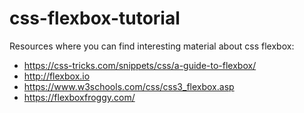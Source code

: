 # css-flexbox-tutorial

Resources where you can find interesting material about css flexbox:
* https://css-tricks.com/snippets/css/a-guide-to-flexbox/
* http://flexbox.io
* https://www.w3schools.com/css/css3_flexbox.asp
* https://flexboxfroggy.com/
